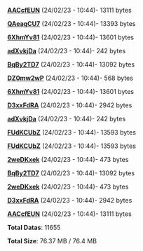 [**AACcfEUN**](/data/AACcfEUN.txt) (24/02/23 - 10:44)- 13111 bytes

[**QAeagCU7**](/data/QAeagCU7.txt) (24/02/23 - 10:44)- 13393 bytes

[**6XhmYv81**](/data/6XhmYv81.txt) (24/02/23 - 10:44)- 13601 bytes

[**adXvkjDa**](/data/adXvkjDa.txt) (24/02/23 - 10:44)- 242 bytes

[**BqBy2TD7**](/data/BqBy2TD7.txt) (24/02/23 - 10:44)- 13092 bytes

[**DZ0mw2wP**](/data/DZ0mw2wP.txt) (24/02/23 - 10:44)- 568 bytes

[**6XhmYv81**](/data/6XhmYv81.txt) (24/02/23 - 10:44)- 13601 bytes

[**D3xxFdRA**](/data/D3xxFdRA.txt) (24/02/23 - 10:44)- 2942 bytes

[**adXvkjDa**](/data/adXvkjDa.txt) (24/02/23 - 10:44)- 242 bytes

[**FUdKCUbZ**](/data/FUdKCUbZ.txt) (24/02/23 - 10:44)- 13593 bytes

[**FUdKCUbZ**](/data/FUdKCUbZ.txt) (24/02/23 - 10:44)- 13593 bytes

[**2weDKxek**](/data/2weDKxek.txt) (24/02/23 - 10:44)- 473 bytes

[**BqBy2TD7**](/data/BqBy2TD7.txt) (24/02/23 - 10:44)- 13092 bytes

[**2weDKxek**](/data/2weDKxek.txt) (24/02/23 - 10:44)- 473 bytes

[**D3xxFdRA**](/data/D3xxFdRA.txt) (24/02/23 - 10:44)- 2942 bytes

[**AACcfEUN**](/data/AACcfEUN.txt) (24/02/23 - 10:44)- 13111 bytes

**Total Datas**: 11655

**Total Size**: 76.37 MB / 76.4 MB